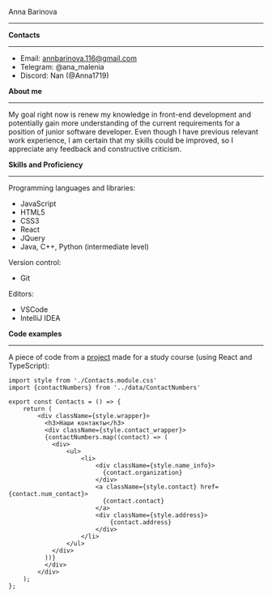 Anna Barinova
*******************


**Contacts**
*******************
* Email: annbarinova.116@gmail.com
* Telegram: @ana_malenia
* Discord: Nan (@Anna1719)

**About me**
*******************
My goal right now is renew my knowledge in front-end development and potentially gain more understanding of the current requirements for a position of junior software developer. Even though I have previous relevant work experience, I am certain that my skills could be improved, so I appreciate any feedback and constructive criticism.


**Skills and Proficiency**
*******************
Programming languages and libraries:
* JavaScript
* HTML5
* CSS3
* React
* JQuery
* Java, C++, Python (intermediate level)

Version control:
* Git

Editors:
* VSCode
* IntelliJ IDEA


**Code examples**
*******************
A piece of code from a [project](https://github.com/Anna1719/neoflex_project) made for a study course (using React and TypeScript):
```
import style from './Contacts.module.css'
import {contactNumbers} from '../data/ContactNumbers'

export const Contacts = () => {
    return (
        <div className={style.wrapper}>
          <h3>Наши контакты</h3>
          <div className={style.contact_wrapper}>
          {contactNumbers.map((contact) => (
            <div>
                <ul>
                    <li>
                        <div className={style.name_info}>
                          {contact.organization}
                        </div>
                        <a className={style.contact} href={contact.num_contact}>
                          {contact.contact}
                        </a>
                        <div className={style.address}>
                            {contact.address}
                        </div>
                    </li> 
                </ul>
            </div>
          ))}
          </div>
        </div>
    );
};

```
